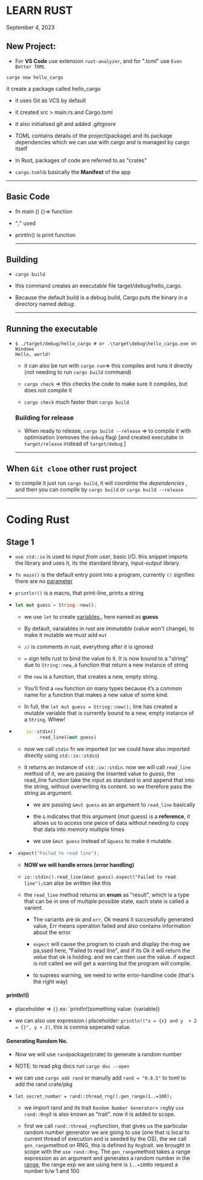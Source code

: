 # LEARN RUST

September 4, 2023

## New Project:

- For **VS Code** use extension `rust-analyzer`, and for ".toml" use `Even Better TOML`

```console
cargo new hello_cargo
```

it create a package called hello_cargo

- it uses Git as VCS by default

- it created src > main.rs and Cargo.toml

- it also initialised git and added .gitignore

- TOML contains details of the project(package) and its package dependencies which we can use with cargo and is managed by cargo itself

- In Rust, packages of code are referred to as "crates"

- `cargo.toml`is basically the **Manifest** of the app

---

## Basic Code

- fn main () {}=> function

- ";" used

- println() is print function
  
  ---

## Building

- ```console
  cargo build
  ```

- this command creates an executable file  target/debug/hello_cargo.

- Because the default build is a debug build, Cargo puts the binary in
  a directory named *debug*.
  
  ---

## Running the executable

- ```console
  $ ./target/debug/hello_cargo # or .\target\debug\hello_cargo.exe on Windows
  Hello, world!
  ```
  
  - it can also be run with `cargo run`=> this compiles and runs it directly (not needing to run `cargo build` command)
  
  - `cargo check` => this checks the code to make sure it compiles, but does not compile it
  
  - `cargo check` much faster than `cargo build`
  
  ### Building for release
  
  - When ready to release, ``cargo build --release``  => to compile it with optimisation (removes the `debug` flag) [and created executabe in `target/release` instead of `target/debug` ]
  
  ---

## When `Git clone` other rust project

- to compile it just run `cargo build`, it will coordinte the *dependencies* ,  and then you can compile by `cargo build` or `cargo build --release` 

---

# Coding Rust

## Stage 1

- `use std::io` is used to *input from user*, basic I/O. this snippet imports the library and uses it, its the standard library, input-output library.

- `fn main()` is the default entry point into a program, currently `()` signifies there are no <u>parameter</u> 

- `println!()` is a macro, that print-line, prints a string

- ```rust
  let mut guess = String::new();
  ```
  
  - we use `let` to create <u>variables,</u>, here named as **guess**
  
  - By default, varaiables in rust are *immutable* (value won't change), to make it mutable we must add `mut`
  
  - `//` is comments in rust, everything after it is ignored
  
  - `=` sign tells rust to bind the value to it. It is now bound to a "string" due to `String::new`, a function that return  a new instance of string
  
  - the `new` is a function, that creates a new, empty string. 
  
  - You’ll find a `new` function on many types because it’s a
    common name for a function that makes a new value of some kind.
  
  - In full, the `let mut guess = String::new();` line has created a mutable
    variable that is currently bound to a new, empty instance of a `String`. Whew!

- ```rust
      io::stdin()
          .read_line(&mut guess)
  ```
  
  - now we call `stdin` fn we imported (or we could have also imported directly using `std::io::stdin`)
  
  - it returns an instance of `std::io::stdin`. now we will call `read_line` method of it, we are passing the inserted value to *guess*, the read_line function take the input as standard io and append that into the string, without overwriting its content. so we therefore pass the string as argument.
    
    - we are passing `&mut guess` as an argument to `read_line` basically
    
    - the `&` indicates that this argument (mut guess) is a **reference**, it allows us to access one peice of data without needing to copy that data into memory multiple times
    
    - we use `&mut guess` instead of `&guess` to make it mutable.

- ```rust
  .expect("Failed to read line");
  ```
  
  - **NOW we will handle errors (error handling)**
  
  - `io::stdin().read_line(&mut guess).expect("Failed to read line");`can alse be written like this
  
  - the `read_line` method returns an **enum** as "result", which is a type that can be in one of multiple possible state, each state is called a varient.
    
    - The variants are `Ok` and `err`, Ok means it successfully generated value, Err means operation failed and also contains information about the error
    
    - `expect` will cause the program to crash and display the msg we pa,ssed here, "Failed to read line", and if its Ok it will return the *value* that ok is holding. and we can then use the value. if expect is not called we will get a warning but the program will compile.
    
    - to supress  warning, we need to write error-handline code (that's the right way)

#### println!()

- placeholder => `{}` ex: `println!(something value: {variable})

- we can also use expression i placeholder: `println!("x = {x} and y  + 2 = {}", y + 2)`, this is comma seperated value.

#### Generating Random No.

- Now we will use `rand`package(crate) to generate a random number

- NOTE: to read pkg docs run `cargo doc --open`

- we can use `cargo add rand` or manully add `rand = "0.8.5"` to toml to add the rand crate/pkg

- `let secret_number = rand::thread_rng().gen_range(1..=100);`
  
  - we import rand and its trait `Random Number Generator`= `rng`by `use rand::Rng`it is also known as "trait". now it is added to scope.
  
  - first we call `rand::thread_rng`function, that gives us the particular random number generator we are going to use (one that is local to current thread of execution and is seeded by the OS), the we call `gen_range`method on RNG, this is defined by `Rng`trait. we brought in scope with the `use rand::Rng`. The `gen_range`method takes a range expression as an argument and generates a random number in the <u>range</u>, the range exp we are using here is `1..=100`to request a number b/w 1 and 100
